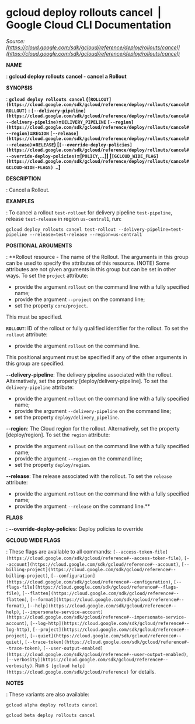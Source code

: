 # gcloud deploy rollouts cancel  |  Google Cloud CLI Documentation

*Source: [https://cloud.google.com/sdk/gcloud/reference/deploy/rollouts/cancel](https://cloud.google.com/sdk/gcloud/reference/deploy/rollouts/cancel)*

**NAME**

: **gcloud deploy rollouts cancel - cancel a Rollout**

**SYNOPSIS**

: **`gcloud deploy rollouts cancel` (`[ROLLOUT](https://cloud.google.com/sdk/gcloud/reference/deploy/rollouts/cancel#ROLLOUT)` : `[--delivery-pipeline](https://cloud.google.com/sdk/gcloud/reference/deploy/rollouts/cancel#--delivery-pipeline)`=`DELIVERY_PIPELINE` `[--region](https://cloud.google.com/sdk/gcloud/reference/deploy/rollouts/cancel#--region)`=`REGION` `[--release](https://cloud.google.com/sdk/gcloud/reference/deploy/rollouts/cancel#--release)`=`RELEASE`) [`[--override-deploy-policies](https://cloud.google.com/sdk/gcloud/reference/deploy/rollouts/cancel#--override-deploy-policies)`=[`POLICY`,…]] [`[GCLOUD_WIDE_FLAG](https://cloud.google.com/sdk/gcloud/reference/deploy/rollouts/cancel#GCLOUD-WIDE-FLAGS) …`]**

**DESCRIPTION**

: Cancel a Rollout.

**EXAMPLES**

: To cancel a rollout `test-rollout` for delivery pipeline
`test-pipeline`, release `test-release` in region
`us-central1`, run:

```
gcloud deploy rollouts cancel test-rollout --delivery-pipeline=test-pipeline --release=test-release --region=us-central1
```

**POSITIONAL ARGUMENTS**

: **Rollout resource - The name of the Rollout. The arguments in this group can be
used to specify the attributes of this resource. (NOTE) Some attributes are not
given arguments in this group but can be set in other ways.
To set the `project` attribute:

- provide the argument `rollout` on the command line with a fully
specified name;
- provide the argument `--project` on the command line;
- set the property `core/project`.

This must be specified.

**`ROLLOUT`**:
ID of the rollout or fully qualified identifier for the rollout.
To set the `rollout` attribute:

- provide the argument `rollout` on the command line.

This positional argument must be specified if any of the other arguments in this
group are specified.

**--delivery-pipeline**:
The delivery pipeline associated with the rollout. Alternatively, set the
property [deploy/delivery-pipeline].
To set the `delivery-pipeline` attribute:

- provide the argument `rollout` on the command line with a fully
specified name;
- provide the argument `--delivery-pipeline` on the command line;
- set the property `deploy/delivery_pipeline`.

**--region**:
The Cloud region for the rollout. Alternatively, set the property
[deploy/region].
To set the `region` attribute:

- provide the argument `rollout` on the command line with a fully
specified name;
- provide the argument `--region` on the command line;
- set the property `deploy/region`.

**--release**:
The release associated with the rollout.
To set the `release` attribute:

- provide the argument `rollout` on the command line with a fully
specified name;
- provide the argument `--release` on the command line.**

**FLAGS**

: **--override-deploy-policies**:
Deploy policies to override

**GCLOUD WIDE FLAGS**

: These flags are available to all commands: `[--access-token-file](https://cloud.google.com/sdk/gcloud/reference#--access-token-file)`,
`[--account](https://cloud.google.com/sdk/gcloud/reference#--account)`, `[--billing-project](https://cloud.google.com/sdk/gcloud/reference#--billing-project)`,
`[--configuration](https://cloud.google.com/sdk/gcloud/reference#--configuration)`,
`[--flags-file](https://cloud.google.com/sdk/gcloud/reference#--flags-file)`,
`[--flatten](https://cloud.google.com/sdk/gcloud/reference#--flatten)`, `[--format](https://cloud.google.com/sdk/gcloud/reference#--format)`, `[--help](https://cloud.google.com/sdk/gcloud/reference#--help)`, `[--impersonate-service-account](https://cloud.google.com/sdk/gcloud/reference#--impersonate-service-account)`,
`[--log-http](https://cloud.google.com/sdk/gcloud/reference#--log-http)`,
`[--project](https://cloud.google.com/sdk/gcloud/reference#--project)`, `[--quiet](https://cloud.google.com/sdk/gcloud/reference#--quiet)`, `[--trace-token](https://cloud.google.com/sdk/gcloud/reference#--trace-token)`, `[--user-output-enabled](https://cloud.google.com/sdk/gcloud/reference#--user-output-enabled)`,
`[--verbosity](https://cloud.google.com/sdk/gcloud/reference#--verbosity)`.
Run `$ [gcloud help](https://cloud.google.com/sdk/gcloud/reference)` for details.

**NOTES**

: These variants are also available:

```
gcloud alpha deploy rollouts cancel
```

```
gcloud beta deploy rollouts cancel
```